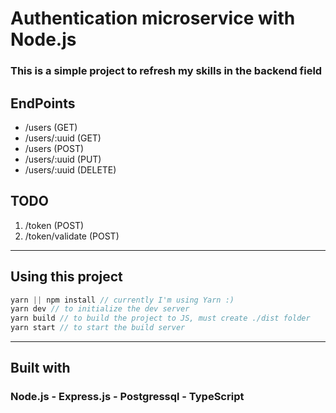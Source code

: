 # Authentication microservice with Node.js

### This is a simple project to refresh my skills in the backend field

## EndPoints

- /users (GET)
- /users/:uuid (GET)
- /users (POST)
- /users/:uuid (PUT)
- /users/:uuid (DELETE)

## TODO

1. /token (POST)
2. /token/validate (POST)

---

## Using this project

```javascript
yarn || npm install // currently I'm using Yarn :)
yarn dev // to initialize the dev server
yarn build // to build the project to JS, must create ./dist folder
yarn start // to start the build server
```

---

## Built with

### Node.js - Express.js - Postgressql - TypeScript
